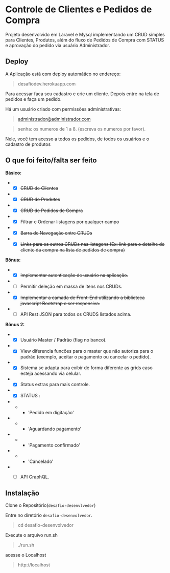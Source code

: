 
# Controle de Clientes e Pedidos de Compra

Projeto desenvolvido em Laravel e Mysql implementando um CRUD simples para Clientes, Produtos, além do fluxo de Pedidos de Compra com STATUS e aprovação do pedido via usuário Administrador.


## Deploy
A Aplicação está com deploy automático no endereço:
> desafiodev.herokuapp.com

Para acessar faca seu cadastro e crie um cliente.
Depois entre na tela de pedidos e faça um pedido.

Há um usuário criado com permissões administrativas:
> administrador@administrador.com

> senha: os numeros de 1 a 8. (escreva os numeros por favor).

Nele, você tem acesso a todos os pedidos, de todos os usuários e o cadastro de produtos


## O que foi feito/falta ser feito

**Básico:**
-  - [x] ~~CRUD de Clientes~~
-  - [x] ~~CRUD de Produtos~~
-  - [x] ~~CRUD de Pedidos de Compra~~
-  - [x] ~~Filtrar e Ordenar listagens por qualquer campo~~
-  - [x] ~~Barra de Navegação entre CRUDs~~
-  - [x] ~~Links para os outros CRUDs nas listagens (Ex: link para o detalhe do cliente da compra na lista de pedidos de compra)~~

**Bônus:**
-  - [x] ~~Implementar autenticação de usuário na aplicação.~~
-  - [ ] Permitir deleção em massa de itens nos CRUDs.
-  - [x] ~~Implementar a camada de Front-End utilizando a biblioteca javascript Bootstrap e ser responsiva.~~
-  - [ ] API Rest JSON para todos os CRUDS listados acima.

**Bônus 2:**
-  - [x] Usuário Master / Padrão (flag no banco).
-  - [x] View diferencia funcões para o master que não autoriza para o padrão (exemplo, aceitar o pagamento ou cancelar o pedido).
-  - [x] Sistema se adapta para exibir de forma diferente as grids caso esteja acessando via celular.
-  - [x] Status extras para mais controle.
-  - [x] STATUS : 
-  -  - 'Pedido em digitação'
-  -  - 'Aguardando pagamento'
-  -  - 'Pagamento confirmado'
-  -  - 'Cancelado'
-  - [ ] API GraphQL.



## Instalação

Clone o Repositório(`desafio-desenvlvedor`)  

Entre no diretório `desafio-desenvolvedor`.

> cd desafio-desenvolvedor


Execute o arquivo run.sh
> ./run.sh

acesse o Localhost
>http://localhost